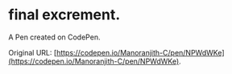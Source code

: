 # final excrement.

A Pen created on CodePen.

Original URL: [https://codepen.io/Manoranjith-C/pen/NPWdWKe](https://codepen.io/Manoranjith-C/pen/NPWdWKe).

